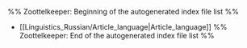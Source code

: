 %% Zoottelkeeper: Beginning of the autogenerated index file list  %%
-  [[Linguistics_Russian/Article_language|Article_language]]
%% Zoottelkeeper: End of the autogenerated index file list  %%
